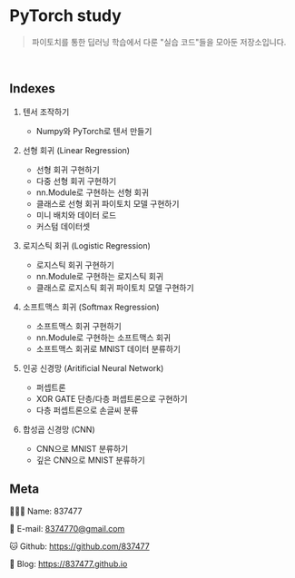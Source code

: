 # PyTorch study
> 파이토치를 통한 딥러닝 학습에서 다룬 "실습 코드"들을 모아둔 저장소입니다.

<br>

## Indexes
1. 텐서 조작하기
    - Numpy와 PyTorch로 텐서 만들기

2. 선형 회귀 (Linear Regression)
    - 선형 회귀 구현하기
    - 다중 선형 회귀 구현하기
    - nn.Module로 구현하는 선형 회귀
    - 클래스로 선형 회귀 파이토치 모델 구현하기
    - 미니 배치와 데이터 로드
    - 커스텀 데이터셋

3. 로지스틱 회귀 (Logistic Regression)
    - 로지스틱 회귀 구현하기
    - nn.Module로 구현하는 로지스틱 회귀
    - 클래스로 로지스틱 회귀 파이토치 모델 구현하기

4. 소프트맥스 회귀 (Softmax Regression)
    - 소프트맥스 회귀 구현하기
    - nn.Module로 구현하는 소프트맥스 회귀
    - 소프트맥스 회귀로 MNIST 데이터 분류하기

5. 인공 신경망 (Aritificial Neural Network)
    - 퍼셉트론
    - XOR GATE 단층/다층 퍼셉트론으로 구현하기
    - 다층 퍼셉트론으로 손글씨 분류

6. 합성곱 신경망 (CNN)
    - CNN으로 MNIST 분류하기
    - 깊은 CNN으로 MNIST 분류하기

## Meta

🙋🏻‍♂️ Name: 837477

📧 E-mail: 8374770@gmail.com

🐱 Github: https://github.com/837477

📔 Blog: https://837477.github.io
